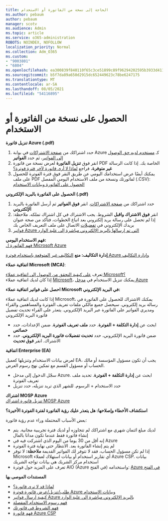 ```yaml
---
title: الحاجة إلى نسخة من الفاتورة أو الاستخدام
ms.author: pebaum
author: pebaum
manager: scotv
ms.audience: Admin
ms.topic: article
ms.service: o365-administration
ROBOTS: NOINDEX, NOFOLLOW
localization_priority: Normal
ms.collection: Adm_O365
ms.custom:
- "9003801"
- "6804"
ms.openlocfilehash: ea300839f840110f65c3ce51899c89f96294202595b3933d411d6f1803fa7e43
ms.sourcegitcommit: b5f7da89a650d2915dc652449623c78be6247175
ms.translationtype: MT
ms.contentlocale: ar-SA
ms.lasthandoff: 08/05/2021
ms.locfileid: "54116895"
---
```

# <a name="get-a-copy-of-your-bill-or-usage"></a>الحصول على نسخة من الفاتورة أو الاستخدام

**تنزيل فاتورة Azure (.pdf)**

1. حدد اشتراكك من [صفحة الاشتراكات](https://portal.azure.com/#blade/Microsoft_Azure_Billing/SubscriptionsBlade) في بوابة Azure كـ [مستخدم لديه حق الوصول إلى الفواتير](https://docs.microsoft.com/azure/cost-management-billing/manage/manage-billing-access?WT.mc_id=Portal-Microsoft_Azure_Support)، ثم حدد **الفواتير**
2. انقر فوق **تنزيل الفاتورة** لعرض نسخة من فاتورة PDF الخاصة بك. إذا كانت الرسالة **غير متوفرة**، فراجع [لماذا لا أرى فاتورة لآخر فترة فوترة؟](https://docs.microsoft.com/azure/cost-management-billing/manage/download-azure-invoice-daily-usage-date?WT.mc_id=Portal-Microsoft_Azure_Support#noinvoice)
3. يمكنك أيضًا عرض استخدامك اليومي عن طريق النقر فوق فترة الفوترة للحصول على ملف PDF لفاتورتك ونسخة من ملف الاستخدام اليومي المفصل (.CSV): [الحصول على الفاتورة وبيانات الاستخدام](https://docs.microsoft.com/azure/cost-management-billing/manage/download-azure-invoice-daily-usage-date?WT.mc_id=Portal-Microsoft_Azure_Support)

**الحصول على الفاتورة بالبريد الإلكتروني (.pdf)**

1. حدد اشتراكك من [صفحة الاشتراكات](https://ms.portal.azure.com/#blade/Microsoft_Azure_Billing/SubscriptionsBlade). انقر **فوق الفواتير** ثم أرسل الفاتورة بالبريد **الإلكتروني**
2. انقر **فوق الاشتراك واقبل** الشروط. يجب الاشتراك في كل اشتراك تملكه. ملاحظة: إذا لم تحصل على رسالة بريد إلكتروني بعد اتباع الخطوات، فتأكد من صحة عنوان بريدك الإلكتروني في [تفضيلات](https://account.windowsazure.com/profile) الاتصال على ملف التعريف الخاص بك
3. [فواتير Azure التي تم إرسالها بالبريد الإلكتروني مباشرة إلى علبة الوارد](https://azure.microsoft.com/blog/azure-email-invoices/)

**فهم الاستخدام اليومي:**  
 [فهم الفاتورة ل Microsoft Azure](https://docs.microsoft.com/azure/cost-management-billing/understand/review-individual-bill?WT.mc_id=Portal-Microsoft_Azure_Support)  

**إدارة التكاليف: منع** [التكاليف غير المتوقعة باستخدام فوترة Azure وإدارة التكاليف](https://docs.microsoft.com/azure/cost-management-billing/manage/getting-started?WT.mc_id=Portal-Microsoft_Azure_Support)  

**اتفاقية عملاء Microsoft (MCA)**:

تعرف  [على كيفية التحقق من الوصول إلى اتفاقية عملاء Microsoft؟](https://docs.microsoft.com/azure/cost-management-billing/manage/download-azure-invoice-daily-usage-date?WT.mc_id=Portal-Microsoft_Azure_Support#check-access-to-a-microsoft-customer-agreement)  
إذا كان لديك اتفاقية عملاء [Microsoft](https://docs.microsoft.com/azure/cost-management-billing/manage/download-azure-invoice-daily-usage-date?WT.mc_id=Portal-Microsoft_Azure_Support#check-access-to-a-microsoft-customer-agreement)، يمكنك تنزيل الاستخدام في [مدخل Azure](https://portal.azure.com/)

**احصل على فواتير اتفاقية عملاء Microsoft في البريد الإلكتروني:**

إذا كانت لديك اتفاقية عملاء Microsoft، يمكنك الاشتراك للحصول على الفاتورة في رسالة بريد إلكتروني. سيحصل جميع مالكي ملفات تعريف الفوترة والمساهمين والقراء ومديري الفواتير على الفاتورة عبر البريد الإلكتروني. يتعذر على القراء تحديث تفضيل فاتورة البريد الإلكتروني

- ابحث عن **إدارة التكلفة + الفوترة**. حدد **ملف تعريف الفوترة**. ضمن الإعدادات، حدد **خصائص**
- ضمن فاتورة البريد الإلكتروني، حدد **تحديث تفضيلات فاتورة البريد الإلكتروني**. حدد الاشتراك. انقر **فوق تحديث**

**اتفاقية Enterprise (EA)**

لعرض بيانات الاستخدام وتنزيلها كعميل EA، يجب أن تكون مسؤول المؤسسة أو مالك الحساب أو مسؤول القسم مع تمكين نهج رسوم العرض.

- سجّل الدخول إلى مدخل Azure. ابحث عن **إدارة التكلفة + الفوترة**. تحديد ملف تعريف الفوترة
- حدد الاستخدام + الرسوم. للشهر الذي تريد تنزيله، حدد تنزيل

**اشتراك MOSP Azure**  
[تنزيل فاتورة اشتراك MOSP Azure](https://docs.microsoft.com/azure/cost-management-billing/understand/download-azure-invoice?WT.mc_id=Portal-Microsoft_Azure_Support#download-your-mosp-azure-subscription-invoice)

**استكشاف الأخطاء وإصلاحها: هل يتعذر عليك رؤية الفاتورة لفترة الفوترة الأخيرة؟**

بعض الأسباب المحتملة وراء عدم رؤية فاتورة:

- لديك مبلغ ائتمان شهري مع اشتراكك لم تتجاوزه أو لديك فترة تجريبية مجانية. يتم إنشاء فاتورة فقط عندما تكون مدانا بالمال
- إنه أقل من 30 يوما من اليوم الذي اشتركت فيه في Azure
- لم يتم إنشاء الفاتورة بعد. الانتظار حتى نهاية فترة الفوترة
- إذا لم تكن مسؤول الحساب، فقد لا تتوفر لك الفواتير القديمة **ملاحظة:** لا توفر Microsoft أي تقارير استخدام أو بيانات استهلاك لعملاء Azure CSP. بيانات استخدام مركز الشريك هي بيانات تواجه الشريك
- تعرف على المزيد حول فوترة AIO (Azure في الفتح) واستخدامه: [Azure في الفتح](https://azure.microsoft.com/offers/ms-azr-0111p/)

**المستندات الموصى بها**

- [لماذا قد لا ترى فاتورة؟](https://docs.microsoft.com/azure/cost-management-billing/understand/download-azure-invoice?WT.mc_id=Portal-Microsoft_Azure_Support#noinvoice)
- [طلب/تنزيل/عرض فاتورة فوترة Azure وبيانات الاستخدام](https://docs.microsoft.com/azure/cost-management-billing/manage/download-azure-invoice-daily-usage-date?WT.mc_id=Portal-Microsoft_Azure_Support)
- [كيفية إرسال فواتير Azure بالبريد الإلكتروني مباشرة إلى علبة الوارد](https://docs.microsoft.com/azure/cost-management-billing/manage/download-azure-invoice-daily-usage-date?WT.mc_id=Portal-Microsoft_Azure_Support)
- [فهم رسوم الاستخدام المفصلة](https://docs.microsoft.com/azure/cost-management-billing/understand/review-individual-bill?WT.mc_id=Portal-Microsoft_Azure_Support#csv)
- [فهم الشروط في فاتورتك](https://docs.microsoft.com/azure/cost-management-billing/understand/understand-invoice?WT.mc_id=Portal-Microsoft_Azure_Support)
- [فهم فاتورة Azure CSP](https://docs.microsoft.com/partner-center/azure-plan-lp?WT.mc_id=Portal-Microsoft_Azure_Support)
